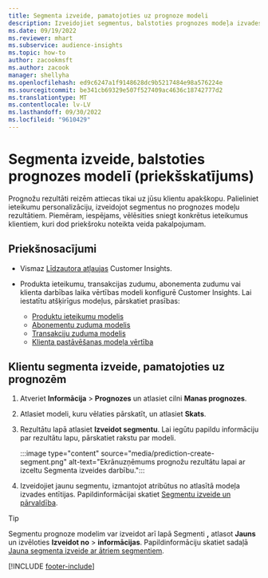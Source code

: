 ```yaml
---
title: Segmenta izveide, pamatojoties uz prognoze modeli
description: Izveidojiet segmentus, balstoties prognozes modeļa izvades entitījā.
ms.date: 09/19/2022
ms.reviewer: mhart
ms.subservice: audience-insights
ms.topic: how-to
author: zacookmsft
ms.author: zacook
manager: shellyha
ms.openlocfilehash: ed9c6247a1f9148628dc9b5217484e98a576224e
ms.sourcegitcommit: be341cb69329e507f527409ac4636c18742777d2
ms.translationtype: MT
ms.contentlocale: lv-LV
ms.lasthandoff: 09/30/2022
ms.locfileid: "9610429"
---
```

# <a name="create-a-segment-based-on-a-prediction-model-preview"></a>Segmenta izveide, balstoties prognozes modelī (priekšskatījums)

Prognožu rezultāti reizēm attiecas tikai uz jūsu klientu apakškopu. Palieliniet ieteikumu personalizāciju, izveidojot segmentus no prognozes modeļu rezultātiem. Piemēram, iespējams, vēlēsities sniegt konkrētus ieteikumus klientiem, kuri dod priekšroku noteikta veida pakalpojumam.

## <a name="prerequisites"></a>Priekšnosacījumi

- Vismaz [Līdzautora atļaujas](permissions.md) Customer Insights.

- Produkta ieteikumu, transakcijas zudumu, abonementa zudumu vai klienta darbības laika vērtības modeli konfigurē Customer Insights. Lai iestatītu atšķirīgus modeļus, pārskatiet prasības:

  - [Produktu ieteikumu modelis](predict-product-recommendation.md)
  - [Abonementu zuduma modelis](predict-subscription-churn.md)
  - [Transakciju zuduma modelis](predict-transactional-churn.md)
  - [Klienta pastāvēšanas modeļa vērtība](predict-customer-lifetime-value.md)

## <a name="create-a-customer-segment-based-on-predictions"></a>Klientu segmenta izveide, pamatojoties uz prognozēm

1. Atveriet  **Informācija** > **Prognozes** un atlasiet cilni **Manas prognozes**.

1. Atlasiet modeli, kuru vēlaties pārskatīt, un atlasiet **Skats**.

1. Rezultātu lapā atlasiet **Izveidot segmentu**. Lai iegūtu papildu informāciju par rezultātu lapu, pārskatiet rakstu par modeli.

   :::image type="content" source="media/prediction-create-segment.png" alt-text="Ekrānuzņēmums prognožu rezultātu lapai ar izceltu Segmenta izveides darbību.":::

1. Izveidojiet jaunu segmentu, izmantojot atribūtus no atlasītā modeļa izvades entītijas. Papildinformācijai skatiet [Segmentu izveide un pārvaldība](segments.md).

> [!TIP]
> Segmentu prognoze modelim var izveidot arī lapā Segmenti **,** atlasot **Jauns** un izvēloties **Izveidot no** > **informācijas**. Papildinformāciju skatiet sadaļā [Jauna segmenta izveide ar ātriem segmentiem](segment-quick.md).

[!INCLUDE [footer-include](includes/footer-banner.md)]
